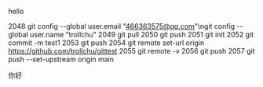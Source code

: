 hello

 2048  git config --global user.email "466363575@qq.com"\ngit config --global user.name "trollchu"
 2049  git pull
 2050  git push
 2051  git init
 2052  git commit -m test1
 2053  git push
 2054  git remote set-url origin https://github.com/trollchu/gittest
 2055  git remote -v
 2056  git push
 2057  git push --set-upstream origin main

你好

